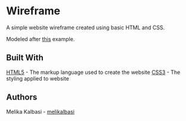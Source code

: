 # Wireframe
A simple website wireframe created using basic HTML and CSS.

Modeled after [this](https://ucb.bootcampcontent.com/UCB-Coding-Bootcamp/UCBSAN201810FSF5-FT/raw/master/course-content/01-html-git-css/homework/Instructions/Images/Easier-Layout.png) example.

## Built With
[HTML5](https://www.w3schools.com/html/html5_intro.asp) - The markup language used to create the website
[CSS3](https://developer.mozilla.org/en-US/docs/Web/CSS/CSS3) - The styling applied to website

## Authors
Melika Kalbasi - [melikalbasi](https://github.com/melikalbasi)
